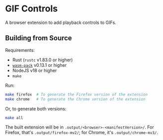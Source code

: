 # GIF Controls

A browser extension to add playback controls to GIFs.

## Building from Source

Requirements:

- Rust (`rustc` v1.83.0 or higher)
- [`wasm-pack`](https://rustwasm.github.io/wasm-pack/) v0.13.1 or higher
- NodeJS v18 or higher
- `make`

Run:

```bash
make firefox  # To generate the Firefox version of the extension
make chrome   # To generate the Chrome version of the extension
```

Or, to generate both versions:

```bash
make all
```

The built extension will be in `.output/<browser>-<manifestVersion>/`. For
Firefox, that's `.output/firefox-mv2/`; for Chrome, it's `.output/chrome-mv3/`.
